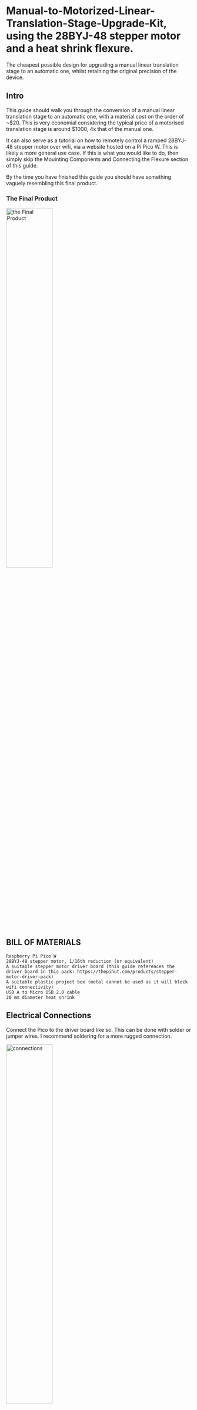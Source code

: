 # Manual-to-Motorized-Linear-Translation-Stage-Upgrade-Kit, using the 28BYJ-48 stepper motor and a heat shrink flexure.
The cheapest possible design for upgrading a manual linear translation stage to an automatic one, whilst retaining the original precision of the device. 

## Intro

This guide should walk you through the conversion of a manual linear translation stage to an automatic one, with a material cost on the order of ~$20. This is very economial considering the typical price of a motorised translation stage is around $1000, 4x that of the manual one.

It can also serve as a tutorial on how to remotely control a ramped 28BYJ-48 stepper motor over wifi, via a website hosted on a Pi Pico W. This is likely a more general use case. If this is what you would like to do, then simply skip the Mouinting Components and Connecting the Flexure section of this guide.

By the time you have finished this guide you should have something vaguely resembling this final product.
### The Final Product

<img src="Media/2.jpg" width=50% height=50% alt = "the Final Product" title="The Final Product">

## BILL OF MATERIALS
  ```
  Raspberry Pi Pico W
  28BYJ-48 stepper motor, 1/16th reduction (or equivalent)
  A suitable stepper motor driver board (this guide references the driver board in this pack: https://thepihut.com/products/stepper-motor-driver-pack)
  A suitable plastic project box (metal cannot be used as it will block wifi connectivity)
  USB A to Micro USB 2.0 cable
  20 mm diameter heat shrink
  ```
  
## Electrical Connections

Connect the Pico to the driver board like so. This can be done with solder or jumper wires. I recommend soldering for a more rugged connection.

<img src="Media/connections2.png" width=50% height=50% alt = "connections" title="connections">

After this, mount the boards in your project box, making sure to cut holes to allow the usb cable to plug into the Pico and the stepper motor cable to plug into the driver board. You could mount the components with screws but, considering how cheap they are, hot gluing them directly into the project box works just as well.

When powering the device in situ, the usb can be plugged into either a plug to USB transformer or a computer USB port; both should be more than capable of providing the current needed to power the stepper.
  
## Programing the Pico

This project is designed to work with micropython so first set the pico up for that. A good guide for this is available here: https://www.raspberrypi.com/documentation/microcontrollers/micropython.html.

The networking aspect of this device is based off tinyweb (https://github.com/belyalov/tinyweb), so ensure that the tinyweb folder and logging.py file are uploaded the Pi Pico before uploading the boot.py script. This can be done using a Pico compatable IDE like Thonny (https://thonny.org/).

boot.py contains options for changing the SSID and password of the network access point, change those to suit. There are also options for changing settings for how quickly the speed of the stepper motor ramps up and down when it starts and stops. Adjusting these can be helpful if you find the intertia of your motor's load is causing missed steps, leading to inaccuracies in positioning.

## Mounting Components and Connecting the Flexure

If you have chosen to print one of the provided L-brackets, the motor can be mounted to them at an adjustable height using M4 sized bolts. The bracket itself can then be mounted to a table or platform with M6 bolts. 

After, one of the padded linkages should be attatched to the brass protusion from the motor. Which size you will need will vary depending on your printer and settings so I suggest printing all of them and trying each to find which one has the snuggest fit. The ideal case is a linkage that will only go on when hammered lightly with a soft mallet, as it is the least likely to move. 

Next, stretch the heatshrink over both the linkage and the micrometer of the translation stage. Then heat with a heat gun or soldering iron. Make sure to hold the motor and micrometer level as it sets and take care not to melt the 3D printed parts.

The heatshrink is suprisingly ridgid in the rotational direction and has no problem transmitting force to the micrometer, whilst being flexible in the x-y plane. As a result, the axis of rotation of the motor and micrometer can be displaced up to ~5mm, as shown below, without any negative effects.

### The Flexure Connection

<img src="Media/1.jpg" width=50% height=50% alt = "Connection" title="Connection">

### Alternative Connection: Gears
Alternatively, the motor and micrometer can be connected using push fit gears. An easy way to fabricate these would be to laser cut them from acrylic sheet. If you would like to do this, the design files for said gears are provided in the design folder. The slot in the motor mounted gear is deliberately undersized so it can be filed to a close push fit and the inner diameter of the micrometer gear should be adjusted for the specific micrometer you see using.

<img src="Media/gears.PNG" width=50% height=50% alt = "Gears" title="Gears">

The use of gears requires a correction if swapping directions as the motor needs to travel an extra distance before then coming into contact with the adjacent spoke. This correction is included in the variants of the system.

## Device Operation

After powering the pico, the device should automatically produce it's own wireles access point that can be connected to with a phone or computer in the usual way. After this, open any web browser and enter 192.168.4.1. This will take you to a form that will allow you to control the motor remotely.

This process can be automated by connecting to 192.168.4.1?steps=N, where N is the number of steps (+ve or -ve) you wish to progress. This can be done in python using the urllib library.

### A gif demonstrating the precision of the system (going from 0.5 to 0.5 on the micrometer).

![gif]( Media/3.gif)

This reliability is sustainable over many rotations. In A recent test the micrometer was rotated 20 times forward then 20 back repeatedly for a total of 800 rotations whilst maintaining a stop position at 0.5 the entire time. 

## Variants of The System
Four variants of this system have already been produce and the code to run them is available in the Variant-code file. A brief explanation/tutorial on both of them is available below.
### Multiple Motors

### Many Wirelessly Networked Motors
This variant uses all the same files as before but a new boot.py script as found in the networked-motor driver. It connects to the first device's wifi using the same wifi name and password. Then it can be controlled wirelessly by an additional device by entering the ip address of the new device into a web browser.

### Step Tracking for the Prevention of Over-Extention of the Micrometer
This code allows for the current position of the micrometer to be stored in a textfile and read and updated while making sure that it does not go out of bounds. A textfile is used rather than a variable in the code, allowing for the device to be switched on and off without losing its step count.

When first setting this up, it is important to enter the correct position on the tracking textfile, converting position to steps. This takes just a single number as shown in the example tracking.txt. For the 25mm micrometer, it has been set so that the 0 point is at 0.5mm (one rotation from 0mm) and the maximum is at 24.5mm which corresponds to 24576 steps. These bounds can be changed. Additionally, moving the motor clockwise (when attached by heat shrink or similar) reduces the amount on the micrometer so the f_step function minuses steps and therefore has the lower bound rather than upper. Therefore b_step is opposite to this.

Care needs to be taken when instead using gears and moving the motor clockwise moves the micrometer anti-clockwise so f_step and b_step do the opposite. In order to rectify this, you can either swap them so f_step is now minus or swap the bounds around and the + and - in new_pos.

#### Gear-Correction
As briefly mentioned above the use of gears can cause issues when swapping directions as some of the inputted steps are then used to move the motor to touch the adjacent spoke. For the gears described and a motor which has 512 steps per rotation, this extra distance is 20 steps however it is recommended to callibrate this with your own system.

This code also includes the Step Tracker, making sure that the steps added for the correction are then not added to the Step Tracker as they have not moved the micrometer however with simple adaption, this step tracker can be removed. 

An additional textfile is needed (called 'direction.txt' as specified in code) to store the previous rotation direction, using f or b. It then reads the textfile to identify if the direction is changed and adds the correction to the steps and updates the textfile accordingly. Since this code is applicable to the motor, the bounds have also been swapped as detailed in the Step-Tracking section since clockwise rotation of the motor corresponds to an anti-clockwise rotation of the micrometer.
